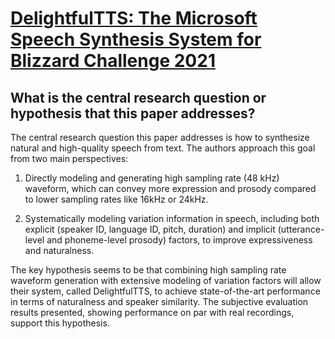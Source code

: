 # [DelightfulTTS: The Microsoft Speech Synthesis System for Blizzard   Challenge 2021](https://arxiv.org/abs/2110.12612)

## What is the central research question or hypothesis that this paper addresses?

 The central research question this paper addresses is how to synthesize natural and high-quality speech from text. The authors approach this goal from two main perspectives:

1. Directly modeling and generating high sampling rate (48 kHz) waveform, which can convey more expression and prosody compared to lower sampling rates like 16kHz or 24kHz. 

2. Systematically modeling variation information in speech, including both explicit (speaker ID, language ID, pitch, duration) and implicit (utterance-level and phoneme-level prosody) factors, to improve expressiveness and naturalness. 

The key hypothesis seems to be that combining high sampling rate waveform generation with extensive modeling of variation factors will allow their system, called DelightfulTTS, to achieve state-of-the-art performance in terms of naturalness and speaker similarity. The subjective evaluation results presented, showing performance on par with real recordings, support this hypothesis.
